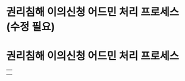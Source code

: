 # 권리침해 이의신청 어드민 처리 프로세스 (수정 필요)

**권리침해 이의신청 어드민 처리 프로세스**
=========================

|  |
| --- |
|  |
|  |